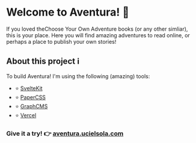 # Welcome to Aventura! 🚩
If you loved theChoose Your Own Adventure books (or any other simliar), this is your place. Here you will find amazing adventures to read online, or perhaps a place to publish your own stories!

## About this project ℹ

To build Aventura! I'm using the following (amazing) tools: 

- ⭐ [SvelteKit](https://www.kit.svelte.dev)
- ⭐ [PaperCSS](https://www.getpapercss.com/)
- ⭐ [GraphCMS](https://graphcms.com/)
- ⭐ [Vercel](https://www.vercel.app/)

### Give it a try! 👉 [aventura.ucielsola.com](https://aventura.ucielsola.com)

